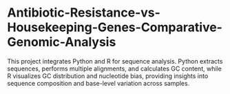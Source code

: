 # Antibiotic-Resistance-vs-Housekeeping-Genes-Comparative-Genomic-Analysis
This project integrates Python and R for sequence analysis. Python extracts sequences, performs multiple alignments, and calculates GC content, while R visualizes GC distribution and nucleotide bias, providing insights into sequence composition and base-level variation across samples.
